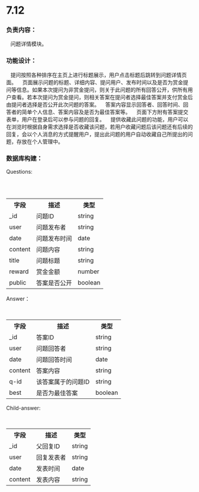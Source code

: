 # 7.12

### 负责内容：
    
    问题详情模块。
    
### 功能设计：
    
    提问按照各种排序在主页上进行标题展示，用户点击标题后跳转到问题详情页面。
    页面展示问题的标题、详细内容、提问用户、发布时间以及是否为赏金提问等信息。如果本次提问为非赏金提问，则关于此问题的所有回答公开，供所有用户查看。若本次提问为赏金提问，则相关答案在提问者选择最佳答案并支付赏金后由提问者选择是否公开此次问题的答案。
    答案内容显示回答者、回答时间、回答者的简单个人信息、答案内容及是否为最佳答案等。
    页面下方附有答案提交表单，用户在登录后可以参与问题的回复。
    提供收藏此问题的功能，用户可以在浏览时根据自身需求选择是否收藏该问题，若用户收藏问题后该问题还有后续的回复，会以个人消息的方式提醒用户，提出此问题的用户自动收藏自己所提出的问题，存放在个人管理中。
    
### 数据库构建：
Questions:
  <table>
        <tr>
            <th>字段</th>
            <th>描述</th>
            <th>类型</th>
        </tr>
        <tr>
            <td>_id</td>
            <td>问题ID</td>
            <td>string</td>
        </tr>
        <tr>
            <td>user</td>
            <td>问题发布者</td>
            <td>string</td>
        </tr>
        <tr>
            <td>date</td>
            <td>问题发布时间</td>
            <td>date</td>
        </tr>
        <tr>
            <td>content</td>
            <td>问题内容</td>
            <td>string</td>
        </tr>
        <tr>
            <td>title</td>
            <td>问题标题</td>
            <td>string</td>
        </tr>
        <tr>
            <td>reward</td>
            <td>赏金金额</td>
            <td>number</td>
        </tr>
        <tr>
            <td>public</td>
            <td>答案是否公开</td>
            <td>boolean</td>
        </tr>
    </table>

Answer：
<table>
        <tr>
            <th>字段</th>
            <th>描述</th>
            <th>类型</th>
        </tr>
        <tr>
            <td>_id</td>
            <td>答案ID</td>
            <td>string</td>
        </tr>
        <tr>
            <td>user</td>
            <td>问题回答者</td>
            <td>string</td>
        </tr>
        <tr>
            <td>date</td>
            <td>问题回答时间</td>
            <td>date</td>
        </tr>
        <tr>
            <td>content</td>
            <td>答案内容</td>
            <td>string</td>
        </tr>
        <tr>
            <td>q-id</td>
            <td>该答案属于的问题ID</td>
            <td>string</td>
        </tr>
        <tr>
            <td>best</td>
            <td>是否为最佳答案</td>
            <td>boolean</td>
        </tr>
    </table>

Child-answer:
<table>
        <tr>
            <th>字段</th>
            <th>描述</th>
            <th>类型</th>
        </tr>
        <tr>
            <td>_id</td>
            <td>父回复ID</td>
            <td>string</td>
        </tr>
        <tr>
            <td>user</td>
            <td>回复发表者</td>
            <td>string</td>
        </tr>
        <tr>
            <td>date</td>
            <td>发表时间</td>
            <td>date</td>
        </tr>
        <tr>
            <td>content</td>
            <td>发表内容</td>
            <td>string</td>
        </tr>
    </table>
    
